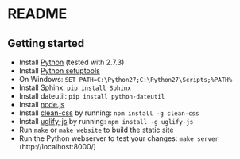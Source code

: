 README
======

Getting started
---------------

* Install [Python](http://www.python.org/) (tested with 2.7.3)
* Install [Python setuptools](http://pypi.python.org/pypi/setuptools#files)
* On Windows: `SET PATH=C:\Python27;C:\Python27\Scripts;%PATH%`
* Install Sphinx: `pip install Sphinx`
* Install dateutil: `pip install python-dateutil`
* Install [node.js](http://nodejs.org/download/)
* Install [clean-css](https://github.com/GoalSmashers/clean-css) by running: `npm install -g clean-css`
* Install [uglify-js](https://github.com/mishoo/UglifyJS) by running: `npm install -g uglify-js`
* Run `make` or `make website` to build the static site
* Run the Python webserver to test your changes: `make server`
  (http://localhost:8000/)
